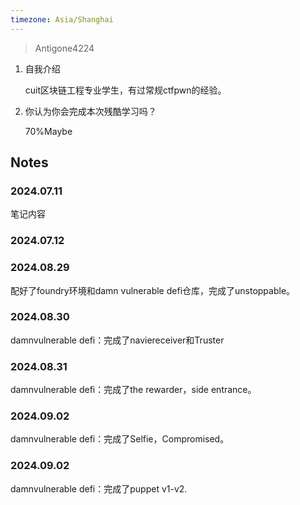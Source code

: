 ```yaml
---
timezone: Asia/Shanghai
---
```


> Antigone4224

1. 自我介绍

   cuit区块链工程专业学生，有过常规ctfpwn的经验。

2. 你认为你会完成本次残酷学习吗？

   70%Maybe

## Notes

<!-- Content_START -->

### 2024.07.11

笔记内容

### 2024.07.12


### 2024.08.29

配好了foundry环境和damn vulnerable defi仓库，完成了unstoppable。

### 2024.08.30

damnvulnerable defi：完成了naviereceiver和Truster


### 2024.08.31

damnvulnerable defi：完成了the rewarder，side entrance。

### 2024.09.02

damnvulnerable defi：完成了Selfie，Compromised。

### 2024.09.02

damnvulnerable defi：完成了puppet v1-v2.




<!-- Content_END -->
